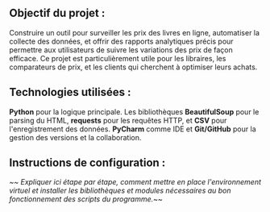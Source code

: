 ## **Objectif du projet** : 

Construire un outil pour surveiller les prix des
livres en ligne, automatiser la collecte des 
données, et offrir des rapports analytiques précis pour permettre aux utilisateurs de suivre les variations des prix de façon efficace. Ce projet est particulièrement utile pour les libraires, les comparateurs de prix, et les clients qui cherchent à optimiser leurs achats.

## **Technologies utilisées :**

**Python** pour la logique principale. Les bibliothèques **BeautifulSoup** pour le parsing du HTML, **requests** pour les requêtes HTTP, et **CSV** pour l'enregistrement des données. **PyCharm** comme IDE et **Git/GitHub** pour la gestion des versions et la collaboration.

## **Instructions de configuration :**

_~~ Expliquer ici étape par étape, comment mettre en place l'environnement virtuel et installer les bibliothèques et modules nécessaires au bon fonctionnement des scripts du programme._~~


